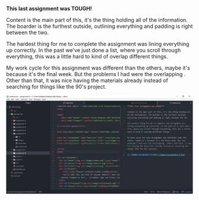 **This last assignment was TOUGH!**

Content is the main part of this, it's the thing holding all of the information. The boarder is the furthest outside, outlining everything and padding is right between the two.

The hardest thing for me to complete the assignment was lining everything up correctly. In the past we've just done a list, where you scroll through everything, this was a little hard to kind of overlap different things.

My work cycle for this assignment was different than the others, maybe it's because it's the final week. But the problems I had were the overlapping . Other than that, it was nice having the materials already instead of searching for things like the 90's project.

![./images/assignment-8.png](./images/assignment-8.png)
